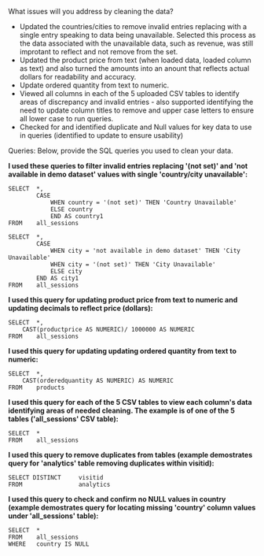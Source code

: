 What issues will you address by cleaning the data?

- Updated the countries/cities to remove invalid entries replacing with a single entry speaking to data being unavailable. Selected this process as the data associated with the unavailable data, such as revenue, was still improtant to reflect and not remove from the set. 
- Updated the product price from text (when loaded data, loaded column as text) and also turned the amounts into an anount that reflects actual dollars for readability and accuracy. 
- Update ordered quantity from text to numeric. 
- Viewed all columns in each of the 5 uploaded CSV tables to identify areas of discrepancy and invalid entries - also supported identifying the need to update column titles to remove and upper case letters to ensure all lower case to run queries. 
- Checked for and identified duplicate and Null values for key data to use in queries (identified to update to ensure usability)

Queries:
Below, provide the SQL queries you used to clean your data.

**I used these queries to filter invalid entries replacing '(not set)' and 'not available in demo dataset' values with single 'country/city unavailable':**

```
SELECT 	*,
		CASE
			WHEN country = '(not set)' THEN 'Country Unavailable'
			ELSE country
			END AS country1
FROM 	all_sessions 

SELECT 	*,
		CASE
			WHEN city = 'not available in demo dataset' THEN 'City Unavailable'
			WHEN city = '(not set)' THEN 'City Unavailable'
			ELSE city
		END AS city1
FROM 	all_sessions 

```

**I used this query for updating product price from text to numeric and updating decimals to reflect price (dollars):**

```
SELECT 	*,
    CAST(productprice AS NUMERIC)/ 1000000 AS NUMERIC
FROM 	all_sessions
```

**I used this query for updating updating ordered quantity from text to numeric:**

```
SELECT 	*,
    CAST(orderedquantity AS NUMERIC) AS NUMERIC
FROM    products
```

**I used this query for each of the 5 CSV tables to view each column's data identifying areas of needed cleaning. The example is of one of the 5 tables ('all_sessions' CSV table):**

```
SELECT  *
FROM    all_sessions
```

**I used this query to remove duplicates from tables (example demostrates query for 'analytics' table removing duplicates within visitid):**

```
SELECT DISTINCT     visitid
FROM                analytics
```

**I used this query to check and confirm no NULL values in country (example demostrates query for locating missing 'country' column values under 'all_sessions' table):**

```
SELECT  *
FROM    all_sessions
WHERE   country IS NULL
```

